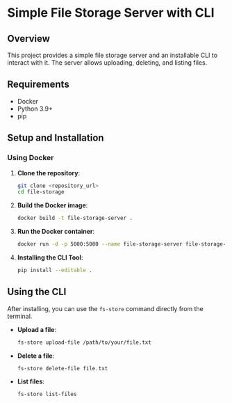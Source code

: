 # Simple File Storage Server with CLI

## Overview

This project provides a simple file storage server and an installable CLI to interact with it. The server allows uploading, deleting, and listing files.

## Requirements

- Docker
- Python 3.9+
- pip

## Setup and Installation

### Using Docker

1. **Clone the repository**:
    ```bash
    git clone <repository_url>
    cd file-storage
    ```

2. **Build the Docker image**:
    ```bash
    docker build -t file-storage-server .
    ```

3. **Run the Docker container**:
    ```bash
    docker run -d -p 5000:5000 --name file-storage-server file-storage-server
    ```

4. **Installing the CLI Tool**:
    ```bash
    pip install --editable .
    ```

## Using the CLI

After installing, you can use the `fs-store` command directly from the terminal.

- **Upload a file**:
    ```bash
    fs-store upload-file /path/to/your/file.txt
    ```

- **Delete a file**:
    ```bash
    fs-store delete-file file.txt
    ```

- **List files**:
    ```bash
    fs-store list-files
    ```

